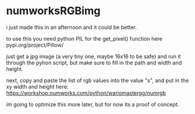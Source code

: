 # numworksRGBimg
i just made this in an afternoon and it could be better.

to use this you need python PIL for the get_pixel() function here
pypi.org/project/Pillow/

just get a jpg image (a very tiny one, maybe 16x16 to be safe) and run 
it through the pyhon script, but make sure to fill in the path and width
and height.

next, copy and paste the list of rgb values into the value "s", and put in
the xy width and height here:
https://workshop.numworks.com/python/wariomastergg/numrgb

im going to optimize this more later, but for now its a proof of concept.
